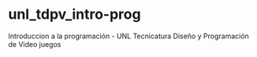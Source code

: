 # unl_tdpv_intro-prog
Introduccion a la programación - UNL Tecnicatura Diseño y Programación de Video juegos
